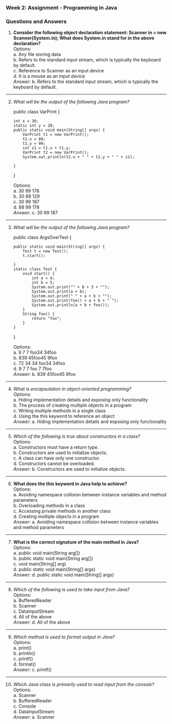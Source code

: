 ### Week 2: Assignment - Programming in Java  

### Questions and Answers  

1. **Consider the following object declaration statement: Scanner in = new Scanner(System.in); What does System.in stand for in the above declaration?**  
   Options:  
   a. Any file storing data  
   b. Refers to the standard input stream, which is typically the keyboard by default.  
   c. Reference to Scanner as an input device  
   d. It is a mouse as an input device  
   *Answer*: b. Refers to the standard input stream, which is typically the keyboard by default.  
---
2. *What will be the output of the following Java program?*
   
   public class VarPrint {
   
       int x = 30;
       static int y = 20;
       public static void main(String[] args) {
           VarPrint t1 = new VarPrint();
           t1.x = 88;
           t1.y = 99;
           int z1 = t1.x + t1.y;
           VarPrint t2 = new VarPrint();
           System.out.println(t2.x + " " + t2.y + " " + z1);
   
       }
   
   }
     
   Options:  
   a. 30 99 178  
   b. 30 88 129  
   c. 30 99 187  
   d. 88 99 178  
   *Answer*: c. 30 99 187    
---
3. *What will be the output of the following Java program?*
   
   public class ArgsOverTest {
   
       public static void main(String[] args) {
           Test t = new Test();
           t.start();
   
       }
       static class Test {
           void start() {
               int a = 4;
               int b = 5;
               System.out.print("" + 8 + 3 + "");
               System.out.print(a + b);
               System.out.print(" " + a + b + "");
               System.out.print(foo() + a + b + " ");
               System.out.println(a + b + foo());
           }
           String foo() {
               return "foo";
           }
       }
   
   }
     
   Options:  
   a. 9 7 7 foo34 34foo  
   b. 839 45foo45 9foo  
   c. 72 34 34 foo34 34foo  
   d. 9 7 7 foo 7 7foo  
   *Answer*: b. 839 45foo45 9foo   
---
4. *What is encapsulation in object-oriented programming?*  
   Options:  
   a. Hiding implementation details and exposing only functionality  
   b. The process of creating multiple objects in a program  
   c. Writing multiple methods in a single class  
   d. Using the this keyword to reference an object  
   *Answer*: a. Hiding implementation details and exposing only functionality  
---
5. *Which of the following is true about constructors in a class?*  
   Options:  
   a. Constructors must have a return type.  
   b. Constructors are used to initialize objects.  
   c. A class can have only one constructor.  
   d. Constructors cannot be overloaded.  
   *Answer*: b. Constructors are used to initialize objects.  
---
6. **What does the this keyword in Java help to achieve?**  
   Options:  
   a. Avoiding namespace collision between instance variables and method parameters  
   b. Overloading methods in a class  
   c. Accessing private methods in another class  
   d. Creating multiple objects in a program  
   *Answer*: a. Avoiding namespace collision between instance variables and method parameters  
---
7. **What is the correct signature of the main method in Java?**  
   Options:  
   a. public void main(String arg[])  
   b. public static void main(String arg[])  
   c. void main(String[] arg)  
   d. public static void main(String[] args)  
   *Answer*: d. public static void main(String[] args)  
---
8. *Which of the following is used to take input from Java?*  
   Options:  
   a. BufferedReader  
   b. Scanner  
   c. DataInputStream  
   d. All of the above  
   *Answer*: d. All of the above  
---
9. *Which method is used to format output in Java?*  
   Options:  
   a. print()  
   b. println()  
   c. printf()  
   d. format()  
   *Answer*: c. printf()  
---
10. *Which Java class is primarily used to read input from the console?*  
    Options:  
    a. Scanner  
    b. BufferedReader  
    c. Console  
    d. DataInputStream  
    *Answer*: a. Scanner
